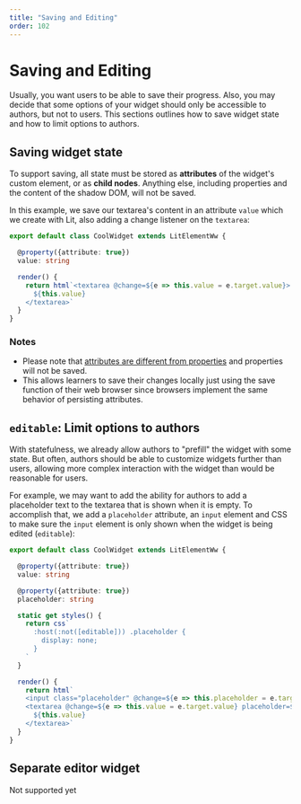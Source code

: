 ```yaml
---
title: "Saving and Editing"
order: 102
---
```


# Saving and Editing
Usually, you want users to be able to save their progress. Also, you may decide that some options of your widget should only be accessible to authors, but not to users. This sections outlines how to save widget state and how to limit options to authors.


## Saving widget state
 To support saving, all state must be stored as **attributes** of the widget's custom element, or as **child nodes**. Anything else, including properties and the content of the shadow DOM, will not be saved.

In this example, we save our textarea's content in an attribute `value` which we create with Lit, also adding a change listener on the `textarea`:

```ts
export default class CoolWidget extends LitElementWw {

  @property({attribute: true})
  value: string

  render() {
    return html`<textarea @change=${e => this.value = e.target.value}>
      ${this.value}
    </textarea>`
  }
}
```

### Notes
- Please note that [attributes are different from properties](https://stackoverflow.com/a/6004028) and properties will not be saved.
- This allows learners to save their changes locally just using the save function of their web browser since browsers implement the same behavior of persisting attributes.

## `editable`: Limit options to authors
With statefulness, we already allow authors to "prefill" the widget with some state. But often, authors should be able to customize widgets further than users, allowing more complex interaction with the widget than would be reasonable for users.

For example, we may want to add the ability for authors to add a placeholder text to the textarea that is shown when it is empty. To accomplish that, we add a `placeholder` attribute, an `input` element and CSS to make sure the `input` element is only shown when the widget is being edited (`editable`):

```ts
export default class CoolWidget extends LitElementWw {

  @property({attribute: true})
  value: string

  @property({attribute: true})
  placeholder: string

  static get styles() {
    return css`
      :host(:not([editable])) .placeholder {
        display: none;
      }
    `
  }

  render() {
    return html`
    <input class="placeholder" @change=${e => this.placeholder = e.target.value}></input>
    <textarea @change=${e => this.value = e.target.value} placeholder=${this.placeholder}>
      ${this.value}
    </textarea>`
  }
}
```

## Separate editor widget
Not supported yet
